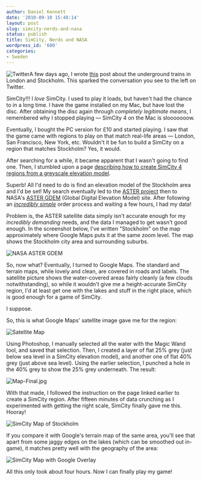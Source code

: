 ```yaml
---
author: Daniel Kennett
date: '2010-09-10 15:48:14'
layout: post
slug: simcity-nerds-and-nasa
status: publish
title: SimCity, Nerds and NASA
wordpress_id: '600'
categories:
- Sweden
---
```


![Twitter](http://danielkennett.org/wp-content/uploads/2010/09/Twitter.png)A
few days ago, I wrote
[this](http://danielkennett.org/blog/2010/09/a-perfect-analogy-between-swedish-and-british-communication-and-travel/)
post about the underground trains in London and Stockholm. This sparked
the conversation you see to the left on Twitter.

SimCity!!! I *love* SimCity. I used to play it loads, but haven't had
the chance to in a long time. I have the game installed on my Mac, but
have lost the disc. After obtaining the disc again through *completely
legitimate means*, I remembered why I stopped playing — SimCity 4 on the
Mac is slooooooow.

Eventually, I bought the PC version for £10 and started playing. I saw
that the game came with regions to play on that match real-life areas —
London, San Francisco, New York, etc. Wouldn't it be fun to build a
SimCity on a region that matches Stockholm? Yes, it would.

After searching for a while, it became apparent that I wasn't going to
find one. Then, I stumbled upon a page [describing how to create SimCity
4 regions from a greyscale elevation
model](http://www.sc4ever.com/knowledge/showarticle.cfm?id=1103).

Superb! All I'd need to do is find an elevation model of the Stockholm
area and I'd be set! My search eventually led to the [ASTER project](http://en.wikipedia.org/wiki/Advanced_Spaceborne_Thermal_Emission_and_Reflection_Radiometer)
then to NASA's [ASTER GDEM](http://asterweb.jpl.nasa.gov/gdem.asp)
(Global Digital Elevation Model) site. After following an *[incredibly simple](http://asterweb.jpl.nasa.gov/gdem-wist.asp)* order process and
waiting a few hours, I had my data!

Problem is, the ASTER satellite data simply isn't accurate enough for my
*incredibly demanding* needs, and the data I managed to get wasn't good
enough. In the screenshot below, I've written "Stockholm" on the map
approximately where Google Maps puts it at the same zoom level. The map
shows the Stockholm city area and surrounding suburbs.

![NASA ASTER GDEM](http://danielkennett.org/wp-content/uploads/2010/09/Map-NASA.jpg)

So, now what? Eventually, I turned to Google Maps. The standard and
terrain maps, while lovely and clean, are covered in roads and labels.
The satellite picture shows the water-covered areas fairly cleanly (a
few clouds notwithstanding), so while it wouldn't give me a
height-accurate SimCity region, I'd at least get one with the lakes and
stuff in the right place, which is good enough for a game of SimCity.

I suppose.

So, this is what Google Maps' satellite image gave me for the region:

![Satellite Map](http://danielkennett.org/wp-content/uploads/2010/09/Map-Sattelite.jpg)

Using Photoshop, I manually selected all the water with the Magic Wand
tool, and saved that selection. Then, I created a layer of flat 25% grey
(just below sea level in a SimCity elevation model), and another one of
flat 40% grey (just above sea level). Using the earlier selection, I
punched a hole in the 40% grey to show the 25% grey underneath. The
result:

![Map-Final.jpg](http://danielkennett.org/wp-content/uploads/2010/09/Map-Final.jpg)

With that made, I followed the instruction on the page linked earlier to
create a SimCity region. After fifteen minutes of data crunching as I
experimented with getting the right scale, SimCity finally gave me this.
Hooray!

![SimCity Map of Stockholm](http://danielkennett.org/wp-content/uploads/2010/09/Map.jpg)

If you compare it with Google's terrain map of the same area, you'll see
that apart from some jaggy edges on the lakes (which can be smoothed out
in-game), it matches pretty well with the geography of the area:

![SimCity Map with Google Overlay](http://danielkennett.org/wp-content/uploads/2010/09/Map-with-Overlay.jpg)

All this only took about four hours. Now I can finally play my game!
